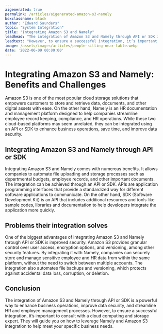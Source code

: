 ```yaml
---
aigenerated: true
permalink: /articles/aigenerated-amazon-s3-namely
boxclassname: black
author: "Edward Saunders"
topic: "System Integration"
title: "Integrating Amazon S3 and Namely"
leadhead: "The integration of Amazon S3 and Namely through API or SDK is a powerful way to enhance business operations, improve data security, and streamline HR and employee management processes"
leadtext: "However, to ensure a successful integration, it’s important to consult with a cloud computing and storage expert. They will guide you on how to leverage Namely and Amazon S3 integration to help meet your specific business needs."
image: /assets/images/articles/people-sitting-near-table.webp
date: '2022-06-09 00:00:00'
---
```

<div class="arttext">	<h1>Integrating Amazon S3 and Namely: Benefits and Challenges</h1>
	<p>
		Amazon S3 is one of the most popular cloud storage solutions that empowers customers to store and retrieve data, documents, and other digital assets with ease. On the other hand, Namely is an HR documentation and management platform designed to help companies streamline employee record keeping, compliance, and HR operations. While these two cloud-based platforms may seem unrelated, they can be integrated using an API or SDK to enhance business operations, save time, and improve data security.
	</p>
	<h2>Integrating Amazon S3 and Namely through API or SDK</h2>
	<p>
		Integrating Amazon S3 and Namely comes with numerous benefits. It allows companies to automate file uploading and storage processes such as departmental budgets, employee records, and other important documents. The integration can be achieved through an API or SDK. APIs are application programming interfaces that provide a standardized way for different software applications to communicate. On the other hand, SDK (Software Development Kit) is an API that includes additional resources and tools like sample codes, libraries and documentation to help developers integrate the application more quickly.
	</p>
	<h2>Problems their integration solves</h2>
	<p>
		One of the biggest advantages of integrating Amazon S3 and Namely through API or SDK is improved security. Amazon S3 provides granular control over user access, encryption options, and versioning, among other security features. By integrating it with Namely, companies can securely store and manage sensitive employee and HR data from within the same platform, without the need to switch between multiple accounts. The integration also automates file backups and versioning, which protects against accidental data loss, corruption, or deletion.
	</p>
	<h2>Conclusion</h2>
	<p>
		The integration of Amazon S3 and Namely through API or SDK is a powerful way to enhance business operations, improve data security, and streamline HR and employee management processes. However, to ensure a successful integration, it’s important to consult with a cloud computing and storage expert. They will guide you on how to leverage Namely and Amazon S3 integration to help meet your specific business needs.
	</p>
</div>